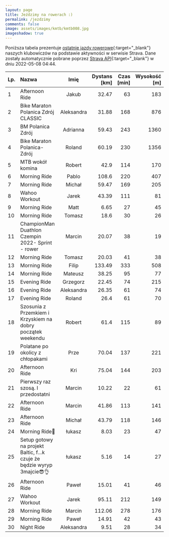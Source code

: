 ```yaml
---
layout: page
title: Jeździmy na rowerach :)
permalink: /jezdzimy
comments: false
image: assets/images/kmtb/kmtb008.jpg
imageshadow: true
---
```


Poniższa tabela prezentuje [ostatnie jazdy rowerowe](https://www.strava.com/clubs/336381){:target="_blank"} naszych klubowiczów na podstawie aktywności w serwisie Strava. Dane zostały automatycznie pobrane poprzez [Strava API](https://developers.strava.com/docs/reference/#api-Clubs-getClubActivitiesById){:target="_blank"} w dniu 2022-05-08 04:44.

Lp. | Nazwa | Imię | Dystans [km] | Czas [min] | Wysokość [m]
:--- | :--- | :---: | ---: | ---: | ---:
1|Afternoon Ride|Jakub|32.47|63|183
2|Bike Maraton Polanica Zdrój CLASSIC|Aleksandra|31.88|168|876
3|BM Polanica Zdrój |Adrianna|59.43|243|1360
4|Bike Maraton Polanica-Zdrój|Roland|60.19|230|1356
5|MTB wokół komina |Robert|42.9|114|170
6|Morning Ride|Pablo|108.6|220|407
7|Morning Ride|Michał|59.47|169|205
8|Wahoo Workout|Jarek|43.39|111|81
9|Morning Ride|Matt|6.65|27|45
10|Morning Ride|Tomasz|18.6|30|26
11|ChampionMan Duathlon Czempin 2022- Sprint - rower|Marcin|20.07|38|19
12|Morning Ride|Tomasz|20.03|41|38
13|Morning Ride|Filip|133.49|333|508
14|Morning Ride|Mateusz|38.25|95|77
15|Evening Ride|Grzegorz|22.45|74|215
16|Evening Ride|Aleksandra|26.35|61|74
17|Evening Ride|Roland|26.4|61|70
18|Szosunia z Przemkiem i Krzyskiem na dobry początek weekendu |Robert|61.4|115|89
19|Polatane po okolicy z chłopakami|Prze|70.04|137|221
20|Afternoon Ride|Kri|75.04|144|203
21|Pierwszy raz szosą. I przedostatni|Marcin|10.22|22|61
22|Afternoon Ride|Marcin|41.86|113|141
23|Afternoon Ride|Michał|43.79|118|146
24|Morning Ride🌊|łukasz|8.03|23|47
25|Setup gotowy na projekt Baltic, f...k czuje że będzie  wyryp 3majcie😎👌|łukasz|5.16|14|27
26|Afternoon Ride|Paweł|15.01|41|46
27|Wahoo Workout|Jarek|95.11|212|149
28|Morning Ride|Marcin|112.06|278|176
29|Morning Ride|Paweł|14.91|42|43
30|Night Ride|Aleksandra|9.51|28|34

